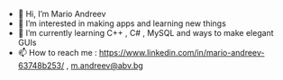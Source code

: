 - 👋 Hi, I’m Mario Andreev
- 👀 I’m interested in making apps and learning new things
- 🌱 I’m currently learning C++ , C# , MySQL and ways to make elegant GUIs 
- 📫 How to reach me : https://www.linkedin.com/in/mario-andreev-63748b253/ , m.andreev@abv.bg
